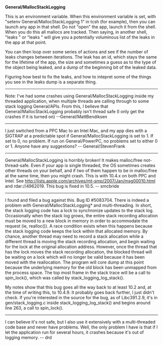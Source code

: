 **General/MallocStackLogging**

This is an environment variable. When this environment variable is set, with "setenv General/MallocStackLogging 1" in tcsh (for example), then you can launch any app in that shell. Do not "open" the app, launch it from the shell. When you do this all mallocs are tracked. Then saying, in another shell, "leaks <name>" or "leaks <pid>" will give you a potentially voluminous list of the leaks in the app at that point.

You can then loop over some series of actions and see if the number of leaks changes between iterations. The leak has an id, which stays the same for the lifetime of the app, the size and sometimes a guess as to the type of the object being leaked, and a dump of the beginning bit of the leaked data.

Figuring how best to fix the leaks, and how to intepret some of the things you see in the leaks dump is a separate thing.

----

Note: I've had some crashes using General/MallocStackLogging inside my threaded application, when multiple threads are calling through to some stack logging General/APIs. From this, I believe that General/MallocStackLogging probably isn't thread safe (I only get the crashes if it is turned on) --General/MattBendiksen

----

I just switched from a PPC Mac to an Intel Mac, and my app dies with a SIGTRAP at a predictable spot if General/MallocStackLogging is set to 1.  If set to 0, no problem.  If run on General/PowerPC, no problems set to either 0 or 1.  Anyone have any suggestions?  -- General/StevenFrank

----

General/MallocStackLogging is horribly broken!  It makes malloc/free not-thread-safe.  Even if your app is single threaded, the OS sometimes creates other threads on your behalf, and if two of them happen to be in malloc/free at the same time, then you might crash.  This is with 10.4.x on both PPC and Intel.  See http://lists.apple.com/archives/mt-smp/2007/Jan/msg00010.html and rdar://4962019. This bug is fixed in 10.5. -- smcbride

----

I found and filed a bug against this. Bug ID #5083704. There is indeed a problem with General/MallocStackLogging* and multi-threading.  In short, the stack logging code has a lock to synchronize updates to the stack log. Occasionally when the stack log grows, the entire stack recording allocation must be moved to a new block in memory in order to accommodate the request (ie, realloc()). A race condition exists when this happens because the stack logging code keeps the lock within that allocated memory. By chance, another thread may need to record a stack allocation while a different thread is moving the stack recording allocation, and begin waiting for the lock at the original allocation address. However, once the thread that has the lock moves the stack recording allocation, the blocked thread will be waiting on a lock which will no longer be valid because it has been moved with the reallocation. The program will core dump at this point because the underlying memory for the old block has been unmapped from the process space. The top most frame in the stack trace will be a call to spin_lock(), which was called by stack_logging_log_stack().

My notes show that this bug goes all the way back to at least 10.2 and, at the time of writing this, to 10.4.9.  It probably goes back further, I just didn't check.  If you're interested in the source for the bug, as of Libc391.2.9, it's in gen/stack_logging.c inside stack_logging_log_stack() and begins around line 263, a call to spin_lock().

----

I can believe it's not safe, but I also use it extensively with a multi-threaded code base and never have problems. Well, the only problem I have is that if I let the application run for several hours, it crashes because it's out of logging memory. -- drd